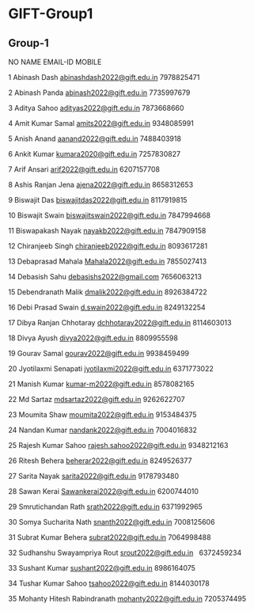 # GIFT-Group1
## Group-1
NO  NAME                        EMAIL-ID                        MOBILE

1   Abinash Dash                abinashdash2022@gift.edu.in     7978825471

2   Abinash Panda               abinash2022@gift.edu.in         7735997679

3   Aditya Sahoo                adityas2022@gift.edu.in         7873668660

4   Amit Kumar Samal            amits2022@gift.edu.in           9348085991

5   Anish Anand                 aanand2022@gift.edu.in          7488403918

6   Ankit Kumar                 kumara2020@gift.edu.in          7257830827

7   Arif Ansari                 arif2022@gift.edu.in            6207157708

8   Ashis Ranjan Jena           ajena2022@gift.edu.in           8658312653

9   Biswajit Das                biswajitdas2022@gift.edu.in     8117919815

10  Biswajit Swain              biswajitswain2022@gift.edu.in   7847994668

11  Biswapakash Nayak           nayakb2022@gift.edu.in          7847909158

12  Chiranjeeb Singh            chiranjeeb2022@gift.edu.in      8093617281

13  Debaprasad Mahala           Mahala2022@gift.edu.in          7855027413

14  Debasish Sahu               debasishs2022@gmail.com         7656063213

15  Debendranath Malik          dmalik2022@gift.edu.in          8926384722

16  Debi Prasad Swain           d.swain2022@gift.edu.in         8249132254

17  Dibya Ranjan Chhotaray      dchhotaray2022@gift.edu.in      8114603013

18  Divya Ayush                 divya2022@gift.edu.in           8809955598

19  Gourav Samal                gourav2022@gift.edu.in          9938459499

20  Jyotilaxmi Senapati         jyotilaxmi2022@gift.edu.in      6371773022

21  Manish Kumar                kumar-m2022@gift.edu.in         8578082165

22  Md Sartaz                   mdsartaz2022@gift.edu.in        9262622707

23  Moumita Shaw                moumita2022@gift.edu.in         9153484375

24  Nandan Kumar                nandank2022@gift.edu.in         7004016832

25  Rajesh Kumar Sahoo          rajesh.sahoo2022@gift.edu.in    9348212163

26  Ritesh Behera               beherar2022@gift.edu.in         8249526377

27  Sarita Nayak                sarita2022@gift.edu.in          9178793480

28  Sawan Kerai                 Sawankerai2022@gift.edu.in      6200744010

29  Smrutichandan Rath          srath2022@gift.edu.in           6371992965

30  Somya Sucharita Nath        snanth2022@gift.edu.in          7008125606

31  Subrat Kumar Behera         subrat2022@gift.edu.in          7064998488

32  Sudhanshu Swayampriya Rout  srout2022@gift.edu.in           6372459234

33  Sushant Kumar               sushant2022@gift.edu.in         8986164075

34  Tushar Kumar Sahoo          tsahoo2022@gift.edu.in          8144030178

35  Mohanty Hitesh Rabindranath mohanty2022@gift.edu.in         7205374495
